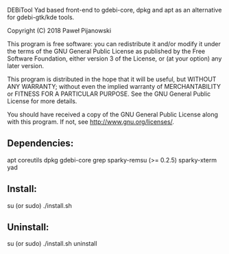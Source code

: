 DEBiTool
Yad based front-end to gdebi-core, dpkg and apt as an alternative for gdebi-gtk/kde tools.

Copyright (C) 2018 Paweł Pijanowski

This program is free software: you can redistribute it and/or modify
it under the terms of the GNU General Public License as published by
the Free Software Foundation, either version 3 of the License, or
(at your option) any later version.

This program is distributed in the hope that it will be useful,
but WITHOUT ANY WARRANTY; without even the implied warranty of
MERCHANTABILITY or FITNESS FOR A PARTICULAR PURPOSE.  See the
GNU General Public License for more details.

You should have received a copy of the GNU General Public License
along with this program.  If not, see <http://www.gnu.org/licenses/>.

Dependencies:
-------------
apt
coreutils
dpkg
gdebi-core
grep
sparky-remsu (>= 0.2.5)
sparky-xterm
yad

Install:
-------------
su (or sudo) 
./install.sh

Uninstall:
-------------
su (or sudo)
./install.sh uninstall
